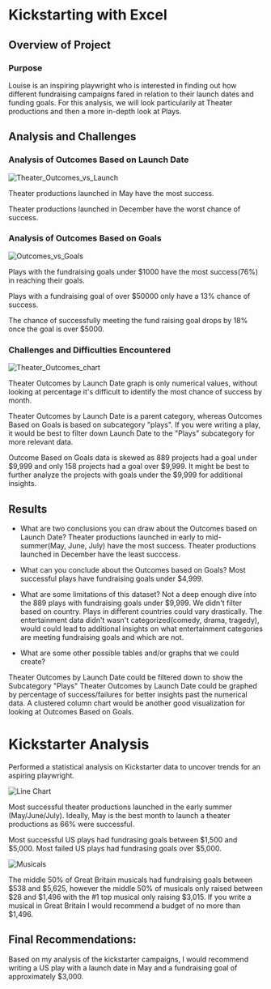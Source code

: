 # Kickstarting with Excel

## Overview of Project

### Purpose

Louise is an inspiring playwright who is interested in finding out how different fundraising campaigns fared in relation to their launch dates and funding goals. For this analysis, we will look particularily at Theater productions and then a more in-depth look at Plays. 

## Analysis and Challenges

### Analysis of Outcomes Based on Launch Date

![Theater_Outcomes_vs_Launch](https://user-images.githubusercontent.com/84742544/123671616-79d2d700-d80c-11eb-90c1-646d3698acb1.png)

Theater productions launched in May have the most success. 

Theater productions launched in December have the worst chance of success.

### Analysis of Outcomes Based on Goals

![Outcomes_vs_Goals](https://user-images.githubusercontent.com/84742544/123671610-78091380-d80c-11eb-831b-fb235f3346a8.png)

Plays with the fundraising goals under $1000 have the most success(76%) in reaching their goals. 

Plays with a fundraising goal of over $50000 only have a 13% chance of success. 

The chance of successfully meeting the fund raising goal drops by 18% once the goal is over $5000. 

### Challenges and Difficulties Encountered

![Theater_Outcomes_chart](https://user-images.githubusercontent.com/84742544/123672116-ff568700-d80c-11eb-866a-a9436f0e1ac5.PNG)

Theater Outcomes by Launch Date graph is only numerical values, without looking at percentage it's difficult to identify the most chance of success by month. 

Theater Outcomes by Launch Date is a parent category, whereas Outcomes Based on Goals is based on subcategory "plays". If you were writing a play, it would be best to filter down Launch Date to the "Plays" subcategory for more relevant data. 

Outcome Based on Goals data is skewed as 889 projects had a goal under $9,999 and only 158 projects had a goal over $9,999. It might be best to further analyze the projects with goals under the $9,999 for additional insights. 

## Results

- What are two conclusions you can draw about the Outcomes based on Launch Date?
Theater productions launched in early to mid-summer(May, June, July) have the most success. 
Theater productions launched in December have the least succcess. 

- What can you conclude about the Outcomes based on Goals?
Most successful plays have fundraising goals under $4,999. 

- What are some limitations of this dataset?
Not a deep enough dive into the 889 plays with fundraising goals under $9,999. 
We didn't filter based on country. Plays in different countries could vary drastically. 
The entertainment data didn't wasn't categorized(comedy, drama, tragedy), would could lead to additional insights on what entertainment categories are meeting fundraising goals and which are not. 

- What are some other possible tables and/or graphs that we could create?

Theater Outcomes by Launch Date could be filtered down to show the Subcategory "Plays"
Theater Outcomes by Launch Date could be graphed by percentage of success/failures for better insights past the numerical data.
A clustered column chart would be another good visualization for looking at Outcomes Based on Goals. 



# Kickstarter Analysis

Performed a statistical analysis on Kickstarter data to uncover trends for an aspiring playwright. 

![Line Chart](https://user-images.githubusercontent.com/84742544/123641801-a678f580-d7f0-11eb-82fc-d70e5f0a6bc0.png)

Most successful theater productions launched in the early summer (May/June/July).
Ideally, May is the best month to launch a theater productions as 66% were successful. 

Most successful US plays had fundrasing goals between $1,500 and $5,000. 
Most failed US plays had fundrasing goals over $5,000. 

![Musicals](https://user-images.githubusercontent.com/84742544/123641922-c1e40080-d7f0-11eb-845b-8a981af345b3.png)

The middle 50% of Great Britain musicals had fundraising goals between $538 and $5,625, however the middle 50% of musicals only raised between $28 and $1,496 with the #1 top musical only raising $3,015. If you write a musical in Great Britain I would recommend a budget of no more than $1,496. 


## Final Recommendations:
Based on my analysis of the kickstarter campaigns, I would recommend writing a US play with a launch date in May and a fundraising goal of approximately $3,000. 


